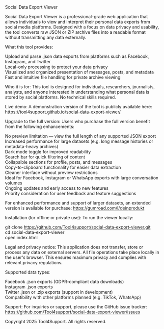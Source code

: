 

Social Data Export Viewer

Social Data Export Viewer is a professional-grade web application that allows individuals to view and interpret their personal data exports from social media platforms. Designed with a focus on data privacy and usability, the tool converts raw JSON or ZIP archive files into a readable format without transmitting any data externally.

What this tool provides:

Upload and parse .json data exports from platforms such as Facebook, Instagram, and Twitter  
Local-only processing to protect your data privacy  
Visualized and organized presentation of messages, posts, and metadata  
Fast and intuitive file handling for private archive viewing  

Who it is for: This tool is designed for individuals, researchers, journalists, analysts, and anyone interested in understanding what personal data is stored by social platforms. No technical skills required.

Live demo: A demonstration version of the tool is publicly available here:
https://tool4support.github.io/social-data-export-viewer/

Upgrade to the full version: Users who purchase the full version benefit from the following enhancements:

No preview limitation — view the full length of any supported JSON export  
Increased performance for large datasets (e.g. long message histories or metadata-heavy archives)  
Dark mode toggle for improved readability  
Search bar for quick filtering of content  
Collapsible sections for profile, posts, and messages  
Copy-to-clipboard functionality for easier data extraction  
Cleaner interface without preview restrictions  
Ideal for Facebook, Instagram or WhatsApp exports with large conversation volumes  
Ongoing updates and early access to new features  
Priority consideration for user feedback and feature suggestions  

For enhanced performance and support of larger datasets, an extended version is available for purchase:
https://gumroad.com/l/deinprodukt

Installation (for offline or private use): To run the viewer locally:

git clone https://github.com/Tool4support/social-data-export-viewer.git  
cd social-data-export-viewer  
open index.html  

Legal and privacy notice: This application does not transfer, store or process any data on external servers. All file operations take place locally in the user's browser. This ensures maximum privacy and complies with relevant privacy regulations.

Supported data types:

Facebook .json exports (GDPR-compliant data downloads)  
Instagram .json exports  
Twitter .json or .zip exports (support in development)  
Compatibility with other platforms planned (e.g. TikTok, WhatsApp)  

Support: For inquiries or support, please use the GitHub issue tracker:
https://github.com/Tool4support/social-data-export-viewer/issues

Copyright 2025 Tool4Support. All rights reserved.
